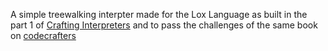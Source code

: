 A simple treewalking interpter made for the Lox Language as built in the
part 1 of [Crafting Interpreters](https://craftinginterpreters.com/) and
to pass the challenges of the same book on [codecrafters](https://app.codecrafters.io/courses/interpreter/overview)